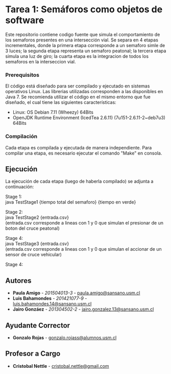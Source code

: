 # Tarea 1: Semáforos como objetos de software

Este repositorio contiene codigo fuente que simula el comportamiento de los semaforos presentes en una intersección vial. Se separa en 4 etapas incrementales, donde la primera etapa corresponde a un semaforo simle de 3 luces; la segunda etapa representa un semaforo peatonal; la tercera etapa simula una luz de giro; la cuarta etapa es la integracion de todos los semaforos en la interseccion vial.

### Prerequisitos

El código está diseñado para ser compilado y ejecutado en sistemas operativos Linux.
Las librerias utilizadas corresponden a las disponibles en Java 7.
Se recomienda utilizar el código en el mismo entorno que fue diseñado, el cual tiene las siguientes características:

- Linux: OS Debian 7.11 (Wheezy) 64Bits
- OpenJDK Runtime Environment (IcedTea 2.6.11) (7u151-2.6.11-2~deb7u3) 64Bits


### Compilación

Cada etapa es compilada y ejecutada de manera independiente. Para compilar una etapa, es necesario ejecutar el comando "Make" en consola.

## Ejecución

La ejecución de cada etapa (luego de haberla compilado) se adjunta a continuación:<p>

Stage 1:<br>
java TestStage1 {tiempo total del semaforo} {tiempo en verde}<br>

Stage 2:<br>
java TestStage2 {entrada.csv}<br>
(entrada.csv corresponde a lineas con 1 y 0 que simulan el presionar de un boton del cruce peatonal)<br>

Stage 4:<br>
java TestStage3 {entrada.csv}<br>
(entrada.csv corresponde a lineas con 1 y 0 que simulan el accionar de un sensor de cruce vehicular)<br>

Stage 4:

## Autores

* **Paula Amigo** - *201504013-3* - paula.amigo@sansano.usm.cl
* **Luis Bahamondes** - *201421077-9* - luis.bahamondes.14@sansano.usm.cl
* **Jairo Gonzáez** - *201304502-2* - jairo.gonzalez.13@sansano.usm.cl


## Ayudante Corrector
* **Gonzalo Rojas** - gonzalo.rojass@alumnos.usm.cl

## Profesor a Cargo
* **Cristobal Nettle** - cristobal.nettle@gmail.com
